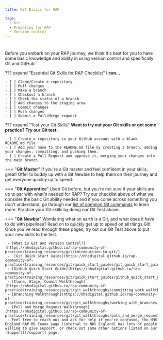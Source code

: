 ```yaml
---
title: Git Basics for RAP

tags: 
  - Git
  - Preparing for RAP
  - Version control
---
```


#

Before you embark on your RAP journey, we think it's best for you to have some basic knowledge and ability in using version control and specifically Git and GitHub.

??? expand "Essential Git Skills for RAP Checklist"
    **I can...**

    - [ ] Clone/Create a repository
    - [ ] Pull changes
    - [ ] Make a branch
    - [ ] Checkout a branch
    - [ ] Check the status of a branch
    - [ ] Add changes to the staging area
    - [ ] Commit changes
    - [ ] Push changes
    - [ ] Submit a Pull/Merge request

??? expand "Test your Git Skills"
    **Want to try out your Git skills or get some practice? Try our Git test:**

    - [ ] Create a repository in your GitHub account with a blank README.md file
    - [ ] Add your name to the README.md file by creating a branch, adding your changes, committing, and pushing them.
    - [ ] Create a Pull Request and approve it, merging your changes into the main branch.


=== "**Git Master**"
    If you're a Git master and feel confident in your skills, great! Offer to buddy up with a Git Newbie to help them on their journey and get everyone quickly up to speed.


=== "**Git Apprentice**"
    Used Git before, but you're not sure if your skills are up to par with what's needed for RAP? Try our checklist above of what we consider the basic Git ability needed and if you come across something you don't understand, go through our [list of common Git commands](https://nhsdigital.github.io/rap-community-of-practice/training_resources/git/introduction-to-git/#common-git-commands) to learn more. Practice your Git skills by doing our Git Test above.


=== "**Git Newbie**" 
    Wondering what on earth is a Git, and what does it have to do with pipelines? Read on to quickly get up to speed on all things Git! Once you've read through these pages, try out our Git Test above to put your new skills to the test.

     - [What is Git and Version Control?](https://nhsdigital.github.io/rap-community-of-practice/training_resources/git/introduction-to-git/)
     -  [Git Quick Start Guide](https://nhsdigital.github.io/rap-community-of-practice/training_resources/git/quick_start_guides/git_quick_start_guide/)
     - [GitHub Quick Start Guide](https://nhsdigital.github.io/rap-community-of-practice/training_resources/git/quick_start_guides/github_quick_start_guide/)
     - [Clone, Stage, Commit Walkthrough](https://nhsdigital.github.io/rap-community-of-practice/training_resources/git/git_walkthroughs/committing_work_walkthrough/)
     - [Branching Walkthrough](https://nhsdigital.github.io/rap-community-of-practice/training_resources/git/git_walkthroughs/working_with_branches_walkthrough/)
     - [Pull and Merge Request Walkthrough](https://nhsdigital.github.io/rap-community-of-practice/training_resources/git/git_walkthroughs/pull_and_merge_requests_walkthrough/)
     - Feel free to reach out and ask for help if you're confused, the NHS England RAP MS Teams page (internal to NHS England) has lots of people willing to give support, or check out some other options listed on our [Support](/support) page.